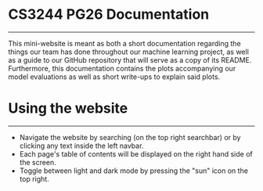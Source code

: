 # CS3244 PG26 Documentation
---
This mini-website is meant as both a short documentation regarding the things our team has done throughout our machine learning project, as well as a guide to our GitHub repository that will serve as a copy of its README. Furthermore, this documentation contains the plots accompanying our model evaluations as well as short write-ups to explain said plots.

# Using the website
---
* Navigate the website by searching (on the top right searchbar) or by clicking any text inside the left navbar.
* Each page's table of contents will be displayed on the right hand side of the screen.
* Toggle between light and dark mode by pressing the "sun" icon on the top right.

